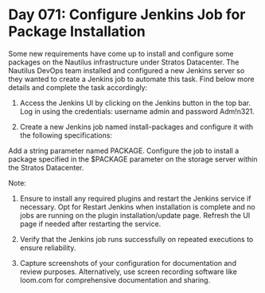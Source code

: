 # Day 071: Configure Jenkins Job for Package Installation
Some new requirements have come up to install and configure some packages on the Nautilus infrastructure under Stratos Datacenter. The Nautilus DevOps team installed and configured a new Jenkins server so they wanted to create a Jenkins job to automate this task. Find below more details and complete the task accordingly:



1. Access the Jenkins UI by clicking on the Jenkins button in the top bar. Log in using the credentials: username admin and password Adm!n321.


2. Create a new Jenkins job named install-packages and configure it with the following specifications:


Add a string parameter named PACKAGE.
Configure the job to install a package specified in the $PACKAGE parameter on the storage server within the Stratos Datacenter.

Note:


1. Ensure to install any required plugins and restart the Jenkins service if necessary. Opt for Restart Jenkins when installation is complete and no jobs are running on the plugin installation/update page. Refresh the UI page if needed after restarting the service.


2. Verify that the Jenkins job runs successfully on repeated executions to ensure reliability.


3. Capture screenshots of your configuration for documentation and review purposes. Alternatively, use screen recording software like loom.com for comprehensive documentation and sharing.